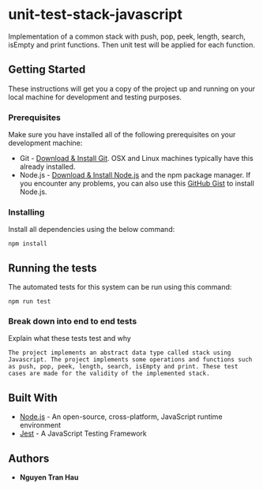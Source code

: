 # unit-test-stack-javascript

Implementation of a common stack with push, pop, peek, length, search, isEmpty and print functions. Then unit test will be applied for each function.

## Getting Started

These instructions will get you a copy of the project up and running on your local machine for development and testing purposes.

### Prerequisites

Make sure you have installed all of the following prerequisites on your development machine:


* Git - [Download & Install Git](https://git-scm.com/downloads). OSX and Linux machines typically have this already installed.
* Node.js - [Download & Install Node.js](https://nodejs.org/en/download/) and the npm package manager. If you encounter any problems, you can also use this [GitHub Gist](https://gist.github.com/isaacs/579814) to install Node.js.


### Installing

Install all dependencies using the below command:

```
npm install
```

## Running the tests

The automated tests for this system can be run using this command:

```
npm run test
```

### Break down into end to end tests

Explain what these tests test and why

```
The project implements an abstract data type called stack using Javascript. The project implements some operations and functions such as push, pop, peek, length, search, isEmpty and print. These test cases are made for the validity of the implemented stack.
```

## Built With

* [Node.js](https://nodejs.org/en/download/) - An open-source, cross-platform,  JavaScript runtime environment
* [Jest](https://jestjs.io/en/) - A JavaScript Testing Framework

## Authors

* **Nguyen Tran Hau**

